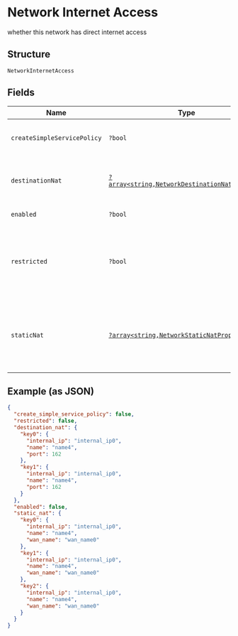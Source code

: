 
# Network Internet Access

whether this network has direct internet access

## Structure

`NetworkInternetAccess`

## Fields

| Name | Type | Tags | Description | Getter | Setter |
|  --- | --- | --- | --- | --- | --- |
| `createSimpleServicePolicy` | `?bool` | Optional | **Default**: `false` | getCreateSimpleServicePolicy(): ?bool | setCreateSimpleServicePolicy(?bool createSimpleServicePolicy): void |
| `destinationNat` | [`?array<string,NetworkDestinationNatProperty>`](../../doc/models/network-destination-nat-property.md) | Optional | Property key may be an IP/Port (i.e. "63.16.0.3:443"), or a port (i.e. ":2222") | getDestinationNat(): ?array | setDestinationNat(?array destinationNat): void |
| `enabled` | `?bool` | Optional | - | getEnabled(): ?bool | setEnabled(?bool enabled): void |
| `restricted` | `?bool` | Optional | by default, all access is allowed, to only allow certain traffic, make `restricted`=`true` and define service_policies<br>**Default**: `false` | getRestricted(): ?bool | setRestricted(?bool restricted): void |
| `staticNat` | [`?array<string,NetworkStaticNatProperty>`](../../doc/models/network-static-nat-property.md) | Optional | Property key may be an IP Address (i.e. "172.16.0.1"), and IP Address and Port (i.e. "172.16.0.1:8443") or a CIDR (i.e. "172.16.0.12/20") | getStaticNat(): ?array | setStaticNat(?array staticNat): void |

## Example (as JSON)

```json
{
  "create_simple_service_policy": false,
  "restricted": false,
  "destination_nat": {
    "key0": {
      "internal_ip": "internal_ip0",
      "name": "name4",
      "port": 162
    },
    "key1": {
      "internal_ip": "internal_ip0",
      "name": "name4",
      "port": 162
    }
  },
  "enabled": false,
  "static_nat": {
    "key0": {
      "internal_ip": "internal_ip0",
      "name": "name4",
      "wan_name": "wan_name0"
    },
    "key1": {
      "internal_ip": "internal_ip0",
      "name": "name4",
      "wan_name": "wan_name0"
    },
    "key2": {
      "internal_ip": "internal_ip0",
      "name": "name4",
      "wan_name": "wan_name0"
    }
  }
}
```

